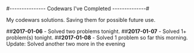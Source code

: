 #--------------- Codewars I've Completed --------------#

My codewars solutions. Saving them for possible future use.

##**2017-01-06** - Solved two problems tonight.
##**2017-01-07** - Solved 1+ problem(s) tonight.
##**2017-01-08** - Solved 1 problem so far this morning. Update: Solved another two more in the evening
